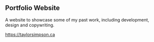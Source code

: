 ## Portfolio Website
A website to showcase some of my past work, including development, design and copywriting.

https://taylorsimpson.ca

